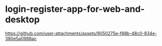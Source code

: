 # login-register-app-for-web-and-desktop


https://github.com/user-attachments/assets/9050275e-f88b-48c0-834e-380e5a0988ac

